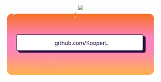 <div align="center">
  <img src="https://magic-pixel.pockethost.io/image/h6zcbr4k34weazc/Github" />
  <a href="https://kooperlingohr.com/">
    <img src="https://raw.githubusercontent.com/KooperL/KooperL/main/github-banner-3.svg" />
    <!-- Inspired by http://web.archive.org/web/20220707185103/https://drinkperfy.com/ -->
    <!-- Built with https://app.svgator.com/ -->
  </a>
</div> 
